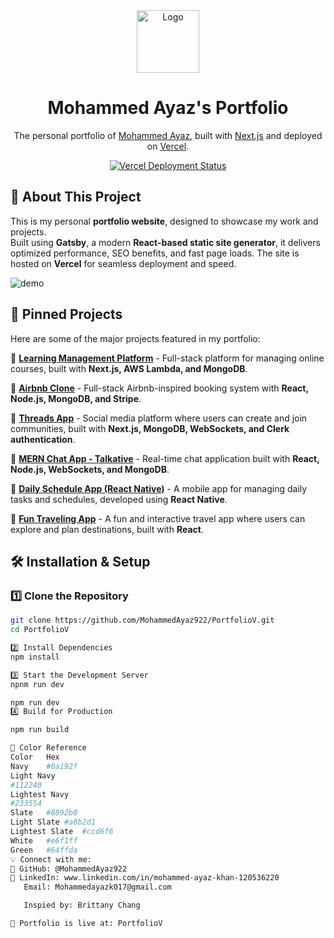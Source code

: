 <div align="center">
  <img alt="Logo" src="https://raw.githubusercontent.com/MohammedAyaz922/PortfolioV/main/src/images/logo.png" width="100" />
</div>
<h1 align="center">
  Mohammed Ayaz's Portfolio
</h1>
<p align="center">
  The personal portfolio of <a href="https://github.com/MohammedAyaz922" target="_blank">Mohammed Ayaz</a>, built with <a href="https://nextjs.org/" target="_blank">Next.js</a> and deployed on <a href="https://vercel.com/" target="_blank">Vercel</a>.
</p>

<p align="center">
  <a href="https://github.com/MohammedAyaz922/PortfolioV" target="_blank">
    <img src="https://img.shields.io/github/deployments/MohammedAyaz922/PortfolioV/production?label=vercel&logo=vercel" alt="Vercel Deployment Status" />
  </a>

## 📌 About This Project

This is my personal **portfolio website**, designed to showcase my work and projects.  
Built using **Gatsby**, a modern **React-based static site generator**, it delivers optimized performance, SEO benefits, and fast page loads. The site is hosted on **Vercel** for seamless deployment and speed.

</p>

![demo](https://raw.githubusercontent.com/MohammedAyaz922/PortfolioV/main/src/images/demo.png)

## 📌 Pinned Projects

Here are some of the major projects featured in my portfolio:

🔹 [**Learning Management Platform**](https://github.com/MohammedAyaz922/Learning-management-app) - Full-stack platform for managing online courses, built with **Next.js, AWS Lambda, and MongoDB**.

🔹 [**Airbnb Clone**](https://github.com/MohammedAyaz922/airbnb-clone) - Full-stack Airbnb-inspired booking system with **React, Node.js, MongoDB, and Stripe**.

🔹 [**Threads App**](https://github.com/MohammedAyaz922/threads_app) - Social media platform where users can create and join communities, built with **Next.js, MongoDB, WebSockets, and Clerk authentication**.

🔹 [**MERN Chat App - Talkative**](https://github.com/MohammedAyaz922/Mern-Stack-Talkative) - Real-time chat application built with **React, Node.js, WebSockets, and MongoDB**.

🔹 [**Daily Schedule App (React Native)**](https://github.com/MohammedAyaz922/Daily-schedule-react-native-app) - A mobile app for managing daily tasks and schedules, developed using **React Native**.

🔹 [**Fun Traveling App**](https://github.com/MohammedAyaz922/fun-travelling-app) - A fun and interactive travel app where users can explore and plan destinations, built with **React**.

## 🛠 Installation & Setup

### **1️⃣ Clone the Repository**

```sh
git clone https://github.com/MohammedAyaz922/PortfolioV.git
cd PortfolioV

2️⃣ Install Dependencies
npm install

3️⃣ Start the Development Server
npnm run dev

npm run dev
4️⃣ Build for Production

npm run build

🎨 Color Reference
Color	Hex
Navy	#0a192f
Light Navy
#112240
Lightest Navy
#233554
Slate	#8892b0
Light Slate	#a8b2d1
Lightest Slate	#ccd6f6
White	#e6f1ff
Green	#64ffda
💡 Connect with me:
📌 GitHub: @MohammedAyaz922
📌 LinkedIn: www.linkedin.com/in/mohammed-ayaz-khan-120536220
   Email: Mohammedayazk017@gmail.com

   Inspied by: Brittany Chang

🚀 Portfolio is live at: PortfolioV
```
